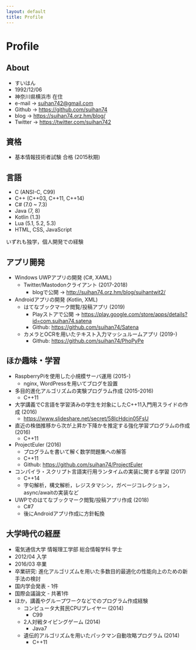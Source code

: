 ```yaml
---
layout: default
title: Profile
---
```


# Profile

## About
- すいはん
- 1992/12/06
- 神奈川県横浜市 在住
- e-mail -> suihan742@gmail.com
- Github -> https://github.com/suihan74
- blog -> https://suihan74.orz.hm/blog/
- Twitter -> https://twitter.com/suihan742

## 資格
- 基本情報技術者試験 合格 (2015秋期)

## 言語
- C (ANSI-C, C99)
- C++ (C++03, C++11, C++14)
- C# (7.0 ~ 7.3)
- Java (7, 8)
- Kotlin (1.3)
- Lua (5.1, 5.2, 5.3)
- HTML, CSS, JavaScript

いずれも独学，個人開発での経験

## アプリ開発
- Windows UWPアプリの開発 (C#, XAML)
  - Twitter/Mastodonクライアント (2017-2018)
    - blogで公開 -> http://suihan74.orz.hm/blog/suihantwit2/
- Androidアプリの開発 (Kotlin, XML)
  - はてなブックマーク閲覧/投稿アプリ (2019)
    - Playストアで公開 -> https://play.google.com/store/apps/details?id=com.suihan74.satena
    - Github: https://github.com/suihan74/Satena
  - カメラとOCRを用いたテキスト入力マッシュルームアプリ (2019-)
    - Github: https://github.com/suihan74/PhoPyPe

## ほか趣味・学習
- RaspberryPiを使用した小規模サーバ運用 (2015-)
  - nginx, WordPressを用いてブログを設置
- 多目的進化アルゴリズムの実験プログラム作成 (2015-2016)
  - C++11
- 大学講義でC言語を学習済みの学生を対象にしたC++11入門用スライドの作成 (2016)
  - https://www.slideshare.net/secret/58IcHdcin05FsU
- 直近の株価推移から次が上昇か下降かを推定する強化学習プログラムの作成 (2016)
  - C++11
- ProjectEuler (2016)
  - プログラムを書いて解く数学問題集への解答
  - C++11
  - Github: https://github.com/suihan74/ProjectEuler
- コンパイラ・スクリプト言語実行用ランタイムの実装に関する学習 (2017)
  - C++14
  - 字句解析，構文解析，レジスタマシン，ガベージコレクション，async/awaitの実装など
- UWPでのはてなブックマーク閲覧/投稿アプリ作成 (2018)
  - C#7
  - 後にAndroidアプリ作成に方針転換

## 大学時代の経歴
- 電気通信大学 情報理工学部 総合情報学科 学士
- 2012/04 入学
- 2016/03 卒業
- 卒業研究: 進化アルゴリズムを用いた多数目的最適化の性能向上のための新手法の検討
- 国内学会発表 - 1件
- 国際会議論文 - 共著1件
- ほか，講義やグループワークなどでのプログラム作成経験
  - コンピュータ大貧民CPUプレイヤー (2014)
    - C99
  - 2人対戦タイピングゲーム (2014)
    - Java7
  - 遺伝的アルゴリズムを用いたパックマン自動攻略プログラム (2014)
    - C++11
